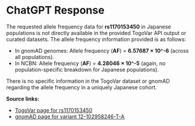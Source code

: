 # ChatGPT Response

The requested allele frequency data for **rs1170153450** in Japanese populations is not directly available in the provided TogoVar API output or curated datasets. The allele frequency information provided is as follows:

- In gnomAD genomes: Allele frequency (**AF**) = **6.57687 × 10^-6** (across all populations).
- In NCBN: Allele frequency (**AF**) = **4.28046 × 10^-5** (again, no population-specific breakdown for Japanese populations).

There is no specific information in the TogoVar dataset or gnomAD regarding the allele frequency in a uniquely Japanese cohort.

**Source links:**
- [TogoVar page for rs1170153450](https://identifiers.org/dbsnp/rs1170153450)
- [gnomAD page for variant 12-102958246-T-A](https://gnomad.broadinstitute.org/variant/12-102958246-T-A?dataset=gnomad_r4)